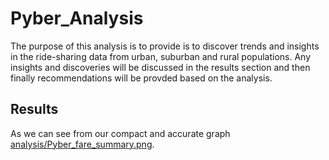 # Pyber_Analysis
The purpose of this analysis is to provide is to discover trends and insights in the ride-sharing data from urban, suburban and rural populations. Any insights and discoveries
will be discussed in the results section and then finally recommendations will be provded based on the analysis. 

## Results 
As we can see from our compact and accurate graph [analysis/Pyber_fare_summary.png](analysis/Pyber_fare_summary.png). 

